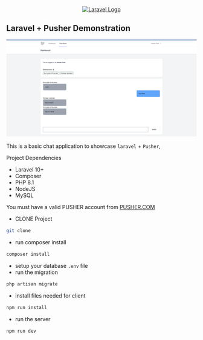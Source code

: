 <p align="center"><a href="https://laravel.com" target="_blank"><img src="https://raw.githubusercontent.com/laravel/art/master/logo-lockup/5%20SVG/2%20CMYK/1%20Full%20Color/laravel-logolockup-cmyk-red.svg" width="400" alt="Laravel Logo"></a></p>

## Laravel + Pusher Demonstration

![Chat APP](img/img1.png)


This is a basic chat application to showcase `laravel` + `Pusher`,

Project Dependencies

- Laravel 10+
- Composer
- PHP 8.1
- NodeJS
- MySQL

You must have a valid PUSHER account from [PUSHER.COM](https://pusher.com/)

- CLONE Project
```bash
git clone
```

- run composer install
```bash
composer install
```
- setup your database `.env` file
- run the migration
```bash
php artisan migrate
```
- install files needed for client
```bash
npm run install
```
- run the server
```bash
npm run dev
```

